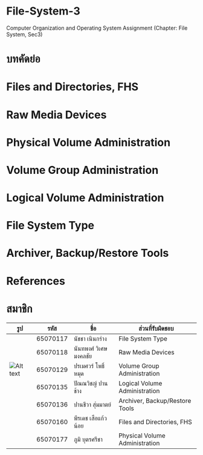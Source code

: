 # File-System-3

Computer Organization and Operating System Assignment (Chapter: File System, Sec3)

# บทคัดย่อ

# Files and Directories, FHS

# Raw Media Devices

# Physical Volume Administration

# Volume Group Administration

# Logical Volume Administration

# File System Type

# Archiver, Backup/Restore Tools

# References

# สมาชิก

| รูป           | รหัส     | ชื่อ                  | ส่วนที่รับผิดชอบ               |
| ------------- | -------- | --------------------- | ------------------------------ |
|               | 65070117 | นัชชา เนินกร่าง       | File System Type               |
|               | 65070118 | นันทพงศ์ วิเศษมงคลชัย | Raw Media Devices              |
| ![Alt text](https://img.freepik.com/premium-vector/man-avatar-profile-picture-vector-illustration_268834-538.jpg) | 65070129 | ปรเมศวร์ โพธิ์หมุด    | Volume Group Administration    |
|               | 65070135 | ปัณณวิชญ์ ปานช้าง     | Logical Volume Administration  |
|               | 65070136 | ปานชีวา สุ่มมาตย์     | Archiver, Backup/Restore Tools |
|               | 65070160 | พีรเดช เสือแก้วน้อย   | Files and Directories, FHS     |
|               | 65070177 | ภูมิ บุตรศรีชา        | Physical Volume Administration |
